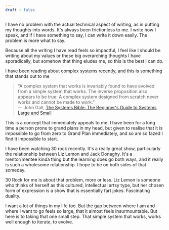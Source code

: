 ```yaml
---
draft : false
---
```

I have no problem with the actual technical aspect of writing, as in putting my thoughts into words. It's always been frictionless to me. I write how I speak, and if I have something to say, I can write it down easily. The problem is more what to say.

Because all the writing I have read feels so impactful, I feel like I should be writing about my values or these big overarching thoughts I have sporadically, but somehow that thing eludes me, so this is the best I can do. 

I have been reading about complex systems recently, and this is something that stands out to me

>“A complex system that works is invariably found to have evolved from a simple system that works. The inverse proposition also appears to be true: A complex system designed from scratch never works and cannot be made to work.”  
― John Gall, [The Systems Bible: The Beginner's Guide to Systems Large and Small](https://www.goodreads.com/work/quotes/570642)


This is a concept that immediately appeals to me. I have been for a long time a person prone to grand plans in my head, but given to realise that it is impossible to go from zero to Grand Plan immediately, and so am so fazed I find it impossible to start.

I have been watching 30 rock recently. It's a really great show, particularly the relationship between Liz Lemon and Jack Donaghy. It's a mentor/mentee kinda thing but the learning does go both ways, and it really is such a wholesome relationship. I hope to be on both sides of that someday.


30 Rock for me is about that problem, more or less. Liz Lemon is someone who thinks of herself as this cultured, intellectual artsy type, but her chosen form of expression is a show that is essentially fart jokes. Fascinating duality. 

I want a lot of things in my life too. But the gap between where I am and where I want to go feels so large, that it almost feels insurmountable. But here is to taking that one small step. That simple system that works, works well enough to iterate, to evolve. 

